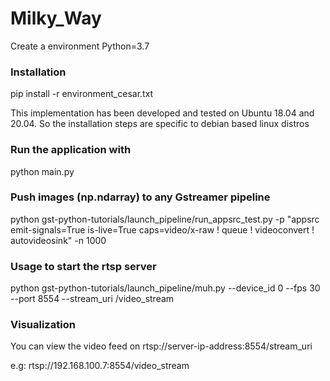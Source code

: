 # Milky_Way

Create a environment
Python=3.7

### Installation

pip install -r environment_cesar.txt

This implementation has been developed and tested on Ubuntu 18.04 and 20.04. So the installation steps are specific to debian based linux distros

### Run the application with

python main.py

### Push images (np.ndarray) to any Gstreamer pipeline

python gst-python-tutorials/launch_pipeline/run_appsrc_test.py -p "appsrc emit-signals=True is-live=True caps=video/x-raw ! queue ! videoconvert ! autovideosink"  -n 1000


### Usage to start the rtsp server

python gst-python-tutorials/launch_pipeline/muh.py --device_id 0 --fps 30  --port 8554 --stream_uri /video_stream


### Visualization

You can view the video feed on rtsp://server-ip-address:8554/stream_uri

e.g: rtsp://192.168.100.7:8554/video_stream
